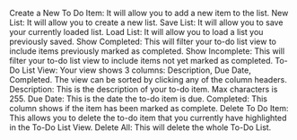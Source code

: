 Create a New To Do Item: It will allow you to add a new item to the list.
New List: It will allow you to create a new list.
Save List: It will allow you to save your currently loaded list.
Load List: It will allow you to load a list you previously saved.
Show Completed: This will filter your to-do list view to include items previously marked as completed.
Show Incomplete: This will filter your to-do list view to include items not yet marked as completed.
To-Do List View: Your view shows 3 columns: Description, Due Date, Completed. The view can be sorted by clicking any of the column headers.
Description: This is the description of your to-do item. Max characters is 255.
Due Date: This is the date the to-do item is due.
Completed: This column shows if the item has been marked as complete.
Delete To Do Item: This allows you to delete the to-do item that you currently have highlighted in the To-Do List View.
Delete All: This will delete the whole To-Do List.
